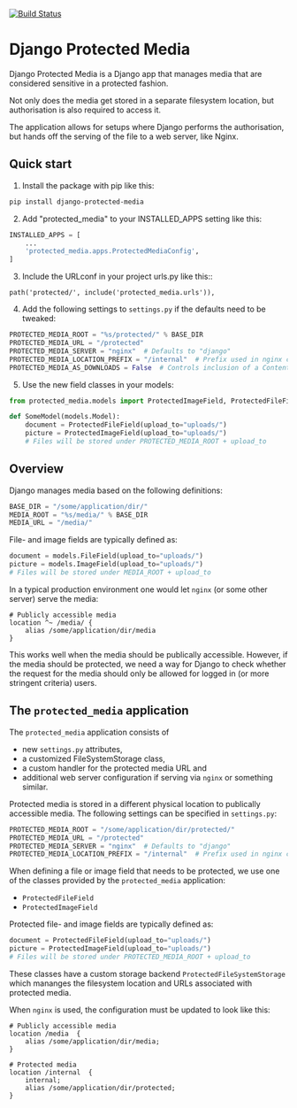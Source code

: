 [![Build Status](https://app.travis-ci.com/cobusc/django-protected-media.svg?branch=master)](https://app.travis-ci.com/cobusc/django-protected-media)


Django Protected Media
======================

Django Protected Media is a Django app that manages media that are considered
sensitive in a protected fashion.

Not only does the media get stored in a separate filesystem location, but authorisation
is also required to access it.

The application allows for setups where Django performs the authorisation, but
hands off the serving of the file to a web server, like Nginx.

Quick start
-----------

1. Install the package with pip like this:
```bash
pip install django-protected-media
```

2. Add "protected_media" to your INSTALLED_APPS setting like this:
```python
INSTALLED_APPS = [
    ...
    'protected_media.apps.ProtectedMediaConfig',
]
```

3. Include the URLconf in your project urls.py like this::
```
path('protected/', include('protected_media.urls')),
```

4. Add the following settings to `settings.py` if the defaults need to be tweaked:
```python
PROTECTED_MEDIA_ROOT = "%s/protected/" % BASE_DIR
PROTECTED_MEDIA_URL = "/protected"
PROTECTED_MEDIA_SERVER = "nginx"  # Defaults to "django"
PROTECTED_MEDIA_LOCATION_PREFIX = "/internal"  # Prefix used in nginx config
PROTECTED_MEDIA_AS_DOWNLOADS = False  # Controls inclusion of a Content-Disposition header
```

5. Use the new field classes in your models:
```python
from protected_media.models import ProtectedImageField, ProtectedFileField

def SomeModel(models.Model):
    document = ProtectedFileField(upload_to="uploads/")
    picture = ProtectedImageField(upload_to="uploads/")
    # Files will be stored under PROTECTED_MEDIA_ROOT + upload_to
```

Overview
--------

Django manages media based on the following definitions:
```python
BASE_DIR = "/some/application/dir/"
MEDIA_ROOT = "%s/media/" % BASE_DIR
MEDIA_URL = "/media/"
```

File- and image fields are typically defined as:
```python
document = models.FileField(upload_to="uploads/")
picture = models.ImageField(upload_to="uploads/")
# Files will be stored under MEDIA_ROOT + upload_to
```

In a typical production environment one would let `nginx` (or some other server) serve the media:
```
# Publicly accessible media
location ^~ /media/ {
    alias /some/application/dir/media
}
```

This works well when the media should be publically accessible. However, if the media should be protected, we need a way for Django to check whether the request for the media should only be allowed for logged in (or more stringent criteria) users.

The `protected_media` application
--------------------------------
The `protected_media` application consists of
* new `settings.py` attributes,
* a customized FileSystemStorage class,
* a custom handler for the protected media URL and
* additional web server configuration if serving via `nginx` or something similar.

Protected media is stored in a different physical location to publically accessible media. The following settings can be specified in `settings.py`:
```python
PROTECTED_MEDIA_ROOT = "/some/application/dir/protected/"
PROTECTED_MEDIA_URL = "/protected"
PROTECTED_MEDIA_SERVER = "nginx"  # Defaults to "django"
PROTECTED_MEDIA_LOCATION_PREFIX = "/internal"  # Prefix used in nginx config
```

When defining a file or image field that needs to be protected, we use one of the
classes provided by the `protected_media` application:
* `ProtectedFileField`
* `ProtectedImageField`

Protected file- and image fields are typically defined as:
```python
document = ProtectedFileField(upload_to="uploads/")
picture = ProtectedImageField(upload_to="uploads/")
# Files will be stored under PROTECTED_MEDIA_ROOT + upload_to
```

These classes have a custom storage backend `ProtectedFileSystemStorage` which mananges the filesystem location and URLs associated with protected media.

When `nginx` is used, the configuration must be updated to look like this:
```
# Publicly accessible media
location /media  {
    alias /some/application/dir/media;
}

# Protected media
location /internal  {
    internal;
    alias /some/application/dir/protected;
}
```

